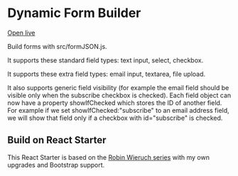 # Dynamic Form Builder

[Open live](https://jannden.gitlab.io/form-builder-on-react-starter/)

Build forms with src/formJSON.js.

It supports these standard field types: text input, select, checkbox.

It supports these extra field types: email input, textarea, file upload.

It also supports generic field visibility (for example the email field should be visible only when the subscribe checkbox is checked). Each field object can now have a property showIfChecked which stores the ID of another field. For example if we set showIfChecked:"subscribe" to an email address field, we will show that field only if a checkbox with id="subscribe" is checked.

## Build on React Starter

This React Starter is based on the [Robin Wieruch series](https://www.robinwieruch.de/javascript-project-setup-tutorial/) with my own upgrades and Bootstrap support.
